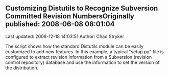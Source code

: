 ## Customizing Distutils to Recognize Subversion Committed Revision NumbersOriginally published: 2008-06-08 08:01:04 
Last updated: 2008-12-18 14:03:51 
Author: Chad Stryker 
 
The script shows how the standard Distutils module can be easily customized to add new features.  In this example, a typical "setup.py" file is configured to extract revision information from a Subversion (revision control repository) database and use the information to set the version of the distribution.